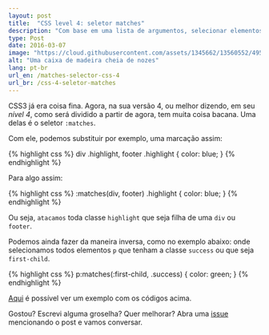 ```yaml
---
layout: post
title:  "CSS level 4: seletor matches"
description: "Com base em uma lista de argumentos, selecionar elementos ficou mais fácil."
type: Post
date: 2016-03-07
image: "https://cloud.githubusercontent.com/assets/1345662/13560552/4958f4e4-e3ff-11e5-8de4-20372d14ab0b.jpg"
alt: "Uma caixa de madeira cheia de nozes"
lang: pt-br
url_en: /matches-selector-css-4
url_br: /css-4-seletor-matches
---
```


CSS3 já era coisa fina. Agora, na sua versão 4, ou melhor dizendo, em seu *nível 4*, como será dividido a partir de agora, tem muita coisa bacana. Uma delas é o seletor `:matches`.

Com ele, podemos substituir por exemplo, uma marcação assim:

{% highlight css %}
div .highlight,
footer .highlight {
  color: blue;
}
{% endhighlight %}

Para algo assim:

{% highlight css %}
:matches(div, footer) .highlight {
  color: blue;
}
{% endhighlight %}

Ou seja, `atacamos` toda classe `highlight` que seja filha de uma `div` ou `footer`.

Podemos ainda fazer da maneira inversa, como no exemplo abaixo: onde selecionamos todos elementos `p` que tenham a classe `success` ou que seja `first-child`.

{% highlight css %}
p:matches(:first-child, .success) {
  color: green;
}
{% endhighlight %}

[Aqui](http://codepen.io/raphaelfabeni/pen/LNGZYx/) é possível ver um exemplo com os códigos acima.

Gostou? Escrevi alguma groselha? Quer melhorar? Abra uma [issue](https://github.com/raphaelfabeni/raphaelfabeni.github.io/issues) mencionando o post e vamos conversar.
